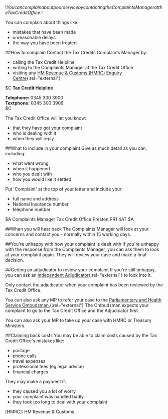 $!You can complain about poor service by contacting the Complaints Manager at the Tax Credit Office.$!

You can complain about things like:

- mistakes that have been made
- unreasonable delays
- the way you have been treated

##How to complain
Contact the Tax Credits Complaints Manager by:

- calling the Tax Credit Helpline
- writing to the Complaints Manager at the Tax Credit Office
- visiting any [HM Revenue & Customs (HMRC) Enquiry Centre](http://www.hmrc.gov.uk/enq/ "Find your nearest HMRC enquiry centre"){:rel="external"}

$C
**Tax Credit Helpline**

**Telephone:** 0345 300 3900  
**Textphone:** 0345 300 3909  
$C

The Tax Credit Office will let you know:

- that they have got your complaint
- who is dealing with it
- when they will reply

##What to include in your complaint
Give as much detail as you can, including:

- what went wrong
- when it happened
- who you dealt with
- how you would like it settled

Put 'Complaint' at the top of your letter and include your:

- full name and address
- National Insurance number
- telephone number

$A
Complaints Manager
Tax Credit Office
Preston
PR1 4AT
$A

##When you will hear back
The Complaints Manager will look at your concerns and contact you - normally within 15 working days. 

##You're unhappy with how your complaint is dealt with
If you're unhappy with the response from the Complaints Manager, you can ask them to look at your complaint again. They will review your case and make a final decision. 

##Getting an adjudicator to review your complaint
If you're still unhappy, you can ask an [independent Adjudicator](http://www.adjudicatorsoffice.gov.uk/ "Adjudicator's office website"){:rel="external"} to look into it.

Only contact the adjudicator when your complaint has been reviewed by the Tax Credit Office.   

You can also ask any MP to refer your case to the [Parliamentary and Health Service Ombudsman.](http://www.ombudsman.org.uk/ "Parliamentary and Health Service Ombudsman"){:rel="external"} The Ombudsman expects your complaint to go to the Tax Credit Office and the Adjudicator first.

You can also ask your MP to take up your case with HMRC or Treasury Ministers.

##Claiming back costs
You may be able to claim costs caused by the Tax Credit Office's mistakes like:

- postage
- phone calls
- travel expenses
- professional fees (eg legal advice)
- financial charges

They may make a payment if:

- they caused you a lot of worry
- your complaint was handled badly
- they took too long to deal with your complaint

[HMRC]: HM Revenue & Customs
